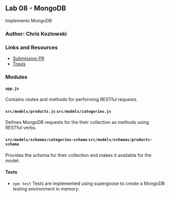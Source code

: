 ## Lab 08 - MongoDB
Implements MongoDB
### Author: Chris Kozlowski

### Links and Resources
* [Submission PR](https://github.com/401-advanced-javascript-cdk/lab05-bitmap-transformer/pull/2)
* [Travis](https://travis-ci.com/401-advanced-javascript-cdk/lab05-bitmap-transformer)

### Modules
#### `app.js`
Contains routes and methods for performing RESTful requests.

#### `src/models/products.js`  `src/models/categories.js`
Defines MongoDB requests for the their collection as methods using RESTful verbs.

#### `src/models/schemas/categories-schema`  `src/models/schemas/products-schema`
Provides the schema for their collection and makes it available for the model.

#### Tests
* `npm test`
Tests are implemented using supergoose to create a MongoDB testing environment in memory.